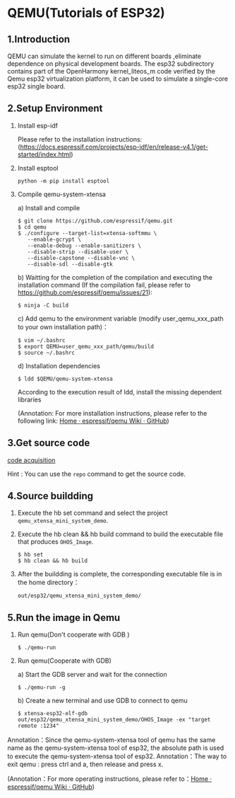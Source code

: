 # QEMU(Tutorials of ESP32)

## 1.Introduction

QEMU can simulate the kernel to run on different boards ,eliminate dependence on physical development boards. The esp32 subdirectory contains part of the OpenHarmony kernel\_liteos\_m code verified by the Qemu esp32 virtualization platform, it can be used to simulate a single-core esp32 single board.

## 2.Setup Environment

   1. Install esp-idf

      Please refer to the installation instructions: (https://docs.espressif.com/projects/esp-idf/en/release-v4.1/get-started/index.html)

   2. Install esptool

      ```shell
      python -m pip install esptool
      ```

   3. Compile qemu-system-xtensa

      a) Install and compile

         ```shell
         $ git clone https://github.com/espressif/qemu.git
         $ cd qemu
         $ ./configure --target-list=xtensa-softmmu \
            --enable-gcrypt \
            --enable-debug --enable-sanitizers \
            --disable-strip --disable-user \
            --disable-capstone --disable-vnc \
            --disable-sdl --disable-gtk
         ```

      b) Waitting for the completion of the compilation and executing the installation command (If the compilation fail, please refer to https://github.com/espressif/qemu/issues/21):

         ```shell
         $ ninja -C build
         ```

      c) Add qemu to the environment variable (modify user_qemu_xxx_path to your own installation path)：

         ```shell
         $ vim ~/.bashrc
         $ export QEMU=user_qemu_xxx_path/qemu/build
         $ source ~/.bashrc
         ```

      d) Installation dependencies

         ```shell
         $ ldd $QEMU/qemu-system-xtensa
         ```

         According to the execution result of ldd, install the missing dependent libraries

         (Annotation: For more installation instructions, please refer to the following link: [Home · espressif/qemu Wiki · GitHub](https://github.com/espressif/qemu/wiki#configure))

## 3.Get source code

[code acquisition ](https://gitee.com/openharmony/docs/blob/master/en/device-dev/get-code/sourcecode-acquire.md)

Hint : You can use the `repo` command to get the source code.

## 4.Source buildding

   1. Execute the hb set command and select the project `qemu_xtensa_mini_system_demo`.

   2. Execute the hb clean && hb build command to build the executable file that produces `OHOS_Image`.

      ```shell
      $ hb set
      $ hb clean && hb build
      ```

   3. After the buildding is complete, the corresponding executable file is in the home directory：

      ```
      out/esp32/qemu_xtensa_mini_system_demo/
      ```

## 5.Run the image in Qemu

   1. Run qemu(Don't cooperate with GDB )

      ```shell
      $ ./qemu-run
      ```

   2. Run qemu(Cooperate with GDB)

      a) Start the GDB server and wait for the connection

         ```shell
         $ ./qemu-run -g
         ```

      b) Create a new terminal and use GDB to connect to qemu

         ```shell
         $ xtensa-esp32-elf-gdb out/esp32/qemu_xtensa_mini_system_demo/OHOS_Image -ex "target remote :1234"
         ```

   Annotation：Since the qemu-system-xtensa tool of qemu has the same name as the qemu-system-xtensa tool of esp32, the absolute path is used to execute the qemu-system-xtensa tool of esp32.
   Annotation：The way to exit qemu : press ctrl and a, then release and press x.

(Annotation：For more operating instructions, please refer to：[Home · espressif/qemu Wiki · GitHub](https://github.com/espressif/qemu/wiki#configure))
